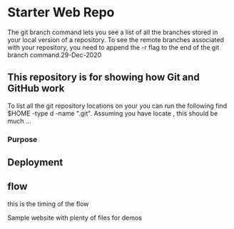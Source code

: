 # Starter Web Repo
The git branch command lets you see a list of all the branches stored in your local version of a repository. To see the remote branches associated with your repository, you need to append the -r flag to the end of the git branch command.29-Dec-2020

## This repository is for showing how Git and GitHub work
To list all the git repository locations on your you can run the following find $HOME -type d -name ".git". Assuming you have locate , this should be much ...

### Purpose

## Deployment

## flow
this is the timing of the flow

Sample website with plenty of files for demos
